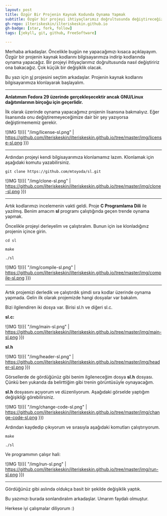 ```yaml
---
layout: post
title: Özgür Bir Projenin Kaynak Kodunda Oynama Yapmak
subtitle: Özgür bir projeyi ihtiyaçlarımız doğrultusunda değiştireceğiz.
gh-repo: ilteriskeskin/ilteriskeskin.github.io
gh-badge: [star, fork, follow]
tags: [jekyll, git, github, FreeSoftware]

---
```


Merhaba arkadaşlar. Öncelikle bugün ne yapacağımızı kısaca açıklayayım. Özgür bir projenin kaynak kodlarını bilgisayarımıza indirip kodlarında oynama yapacağız. Bir projeyi ihtiyaçlarımız doğrultusunda nasıl değiştiririz ona bakacağız. Çok küçük bir değişiklik olacak.

Bu yazı için [sl](https://github.com/mtoyoda/sl/) projesini seçtim arkadaşlar. Projenin kaynak kodlarını bilgisayarımıza klonlayarak başlayalım.

---------------------------------------

**Anlatımım Fedora 29 üzerinde gerçekleşecektir ancak GNU/Linux dağıtımlarının birçoğu için geçerlidir.**

İlk olarak üzerinde oynama yapacağımız projenin lisansına bakmalıyız. Eğer lisansında onu değiştiremeyeceğimize dair bir şey yazıyorsa değiştirmememiz gerekir.

![IMG 1]({{ "/img/license-sl.png" | https://github.com/ilteriskeskin/ilteriskeskin.github.io/tree/master/img/license-sl.png }})

---------------------------------------

Ardından projeyi kendi bilgisayarımıza klonlamamız lazım. Klonlamak için aşağıdaki komutu yazabilirsiniz.

```
git clone https://github.com/mtoyoda/sl.git
```

![IMG 1]({{ "/img/clone-sl.png" | https://github.com/ilteriskeskin/ilteriskeskin.github.io/tree/master/img/clone-sl.png }})

---------------------------------------

Artık kodlarımızı incelemenin vakti geldi. Proje **C Programlama Dili** ile yazılmış. Benim amacım **sl** programı çalıştığında geçen trende oynama yapmak.

Öncelikle projeyi derleyelim ve çalıştıralım. Bunun için ise klonladığınız projenin içince girin.

```
cd sl

make

./sl
```

![IMG 1]({{ "/img/compile-sl.png" | https://github.com/ilteriskeskin/ilteriskeskin.github.io/tree/master/img/compile-sl.png }})

---------------------------------------

Artık projemizi derledik ve çalıştırdık şimdi sıra kodlar üzerinde oynama yapmada. Gelin ilk olarak projemizde hangi dosyalar var bakalım.

Bizi ilgilendiren iki dosya var. Birisi sl.h ve diğeri sl.c.

**sl.c:**

![IMG 1]({{ "/img/main-sl.png" | https://github.com/ilteriskeskin/ilteriskeskin.github.io/tree/master/img/main-sl.png }})

**sl.h**

![IMG 1]({{ "/img/header-sl.png" | https://github.com/ilteriskeskin/ilteriskeskin.github.io/tree/master/img/header-sl.png }})

Görsellerde de gördüğünüz gibi benim ilgileneceğim dosya **sl.h** dosyası. Çünkü ben yukarıda da belirttiğim gibi trenin görüntüsüyle oynayacağım.

**sl.h** dosyasını açıyorum ve düzenliyorum. Aşağıdaki görselde yaptığım değişikliği görebilirsiniz.

![IMG 1]({{ "/img/change-code-sl.png" | https://github.com/ilteriskeskin/ilteriskeskin.github.io/tree/master/img/change-code-sl.png }})

Ardından kaydedip çıkıyorum ve sırasıyla aşağıdaki komutları çalıştırıyorum.

```
make

./sl
```

Ve programımın çalışır hali:

![IMG 1]({{ "/img/run-sl.png" | https://github.com/ilteriskeskin/ilteriskeskin.github.io/tree/master/img/run-sl.png }})

---------------------------------------

Gördüğünüz gibi aslında oldukça basit bir şekilde değişiklik yaptık.

Bu yazımızı burada sonlandıralım arkadaşlar. Umarım faydalı olmuştur.

Herkese iyi çalışmalar diliyorum :)

